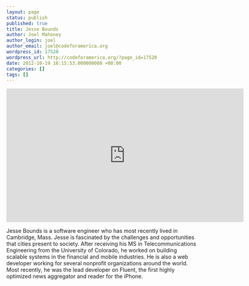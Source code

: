 ```yaml
---
layout: page
status: publish
published: true
title: Jesse Bounds
author: Joel Mahoney
author_login: joel
author_email: joel@codeforamerica.org
wordpress_id: 17520
wordpress_url: http://codeforamerica.org/?page_id=17520
date: 2012-10-19 16:15:53.000000000 +00:00
categories: []
tags: []
---
```

<iframe src="http://player.vimeo.com/video/44537196" width="620" height="350" frameborder="0" webkitAllowFullScreen mozallowfullscreen allowFullScreen></iframe>

<p>Jesse Bounds is a software engineer who has most recently lived in Cambridge, Mass. Jesse is fascinated by the challenges and opportunities that cities present to society. After receiving his MS in Telecommunications Engineering from the University of Colorado, he worked on building scalable systems in the financial and mobile industries. He is also a web developer working for several nonprofit organizations around the world. Most recently, he was the lead developer on Fluent, the first highly optimized news aggregator and reader for the iPhone.</p>
